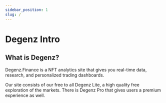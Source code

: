 ```yaml
---
sidebar_position: 1
slug: /
---
```


# Degenz Intro

## What is Degenz?
Degenz.Finance is a NFT analytics site that gives you real-time data, research, and personalized trading dashboards. 

Our site consists of our free to all Degenz Lite, a high quality free
exploration of the markets. There is Degenz Pro that gives users a premium experience
as well.

